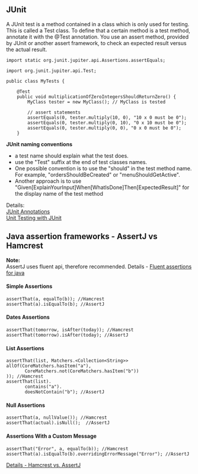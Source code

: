## JUnit
A JUnit test is a method contained in a class which is only used for testing. This is called a Test class. To define that a certain method is a test method, annotate it with the @Test annotation. You use an assert method, provided by JUnit or another assert framework, to check an expected result versus the actual result.
```
import static org.junit.jupiter.api.Assertions.assertEquals;

import org.junit.jupiter.api.Test;

public class MyTests {

    @Test
    public void multiplicationOfZeroIntegersShouldReturnZero() {
        MyClass tester = new MyClass(); // MyClass is tested

        // assert statements
        assertEquals(0, tester.multiply(10, 0), "10 x 0 must be 0");
        assertEquals(0, tester.multiply(0, 10), "0 x 10 must be 0");
        assertEquals(0, tester.multiply(0, 0), "0 x 0 must be 0");
    }
```
**JUnit naming conventions**
* a test name should explain what the test does.
* use the "Test" suffix at the end of test classes names.
* One possible convention is to use the "should" in the test method name. For example, "ordersShouldBeCreated" or "menuShouldGetActive".
* Another approach is to use "Given[ExplainYourInput]When[WhatIsDone]Then[ExpectedResult]" for the display name of the test method

Details:    
[JUnit Annotations](https://junit.org/junit5/docs/current/user-guide/#writing-tests-annotations)    
[Unit Testing with JUnit](http://www.vogella.com/tutorials/JUnit/article.html)

## Java assertion frameworks - AssertJ vs Hamcrest
**Note:**    
AssertJ uses fluent api, therefore recommended. Details - [Fluent assertions for java](http://joel-costigliola.github.io/assertj/)

#### Simple Assertions
```
assertThat(a, equalTo(b)); //Hamcrest
assertThat(a).isEqualTo(b); //AssertJ
```

#### Dates Assertions
```
assertThat(tomorrow, isAfter(today)); //Hamcrest
assertThat(tomorrow).isAfter(today); //AssertJ
```

#### List Assertions
```
assertThat(list, Matchers.<Collection<String>> allOf(CoreMatchers.hasItem("a"),
       CoreMatchers.not(CoreMatchers.hasItem("b"))
)); //Hamcrest 
assertThat(list).        
       contains("a").
       doesNotContain("b"); //AssertJ
```

#### Null Assertions
```
assertThat(a, nullValue()); //Hamcrest
assertThat(actual).isNull();  //AssertJ
```

#### Assertions With a Custom Message
```
assertThat("Error", a, equalTo(b)); //Hamcrest
assertThat(a).isEqualTo(b).overridingErrorMessage("Error"); //AssertJ
```
[Details - Hamcrest vs. AssertJ](https://dzone.com/articles/hamcrest-vs-assertj-assertion-frameworks-which-one)
